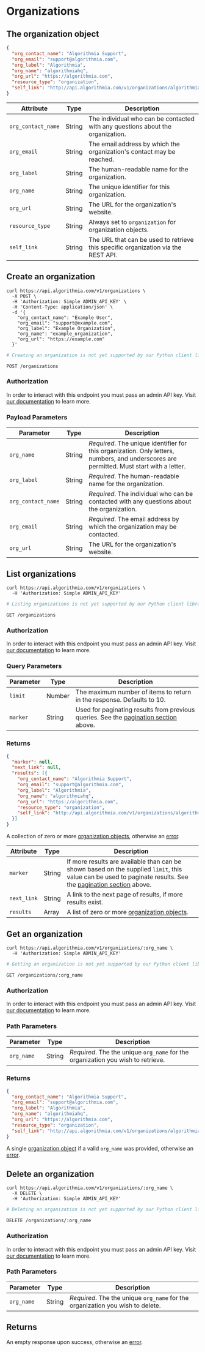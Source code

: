 # Organizations

## The organization object

```json
{
  "org_contact_name": "Algorithmia Support",
  "org_email": "support@algorithmia.com",
  "org_label": "Algorithmia",
  "org_name": "algorithmiahq",
  "org_url": "https://algorithmia.com",
  "resource_type": "organization",
  "self_link": "http://api.algorithmia.com/v1/organizations/algorithmiahq"
}
```

|Attribute|Type|Description|
|-|-|-|
|`org_contact_name`|String|The individual who can be contacted with any questions about the organization.|
|`org_email`|String|The email address by which the organization's contact may be reached.|
|`org_label`|String|The human-readable name for the organization.|
|`org_name`|String|The unique identifier for this organization.|
|`org_url`|String|The URL for the organization's website.|
|`resource_type`|String|Always set to `organization` for organization objects.|
|`self_link`|String|The URL that can be used to retrieve this specific organization via the REST API.|

## Create an organization

```shell
curl https://api.algorithmia.com/v1/organizations \
  -X POST \
  -H 'Authorization: Simple ADMIN_API_KEY' \
  -H 'Content-Type: application/json' \
  -d '{
    "org_contact_name": "Example User",
    "org_email": "support@example.com",
    "org_label": "Example Organization",
    "org_name": "example_organization",
    "org_url": "https://example.com"
  }'
```

```python
# Creating an organization is not yet supported by our Python client library.
```

`POST /organizations`

### Authorization

In order to interact with this endpoint you must pass an admin API key. Visit [our documentation](https://algorithmia.com/developers/platform/customizing-api-keys) to learn more.

### Payload Parameters

|Parameter|Type|Description|
|-|-|-|
|`org_name`|String|*Required*. The unique identifier for this organization. Only letters, numbers, and underscores are permitted. Must start with a letter.|
|`org_label`|String|*Required*. The human-readable name for the organization.|
|`org_contact_name`|String|*Required*. The individual who can be contacted with any questions about the organization.|
|`org_email`|String|*Required*. The email address by which the organization may be contacted.|
|`org_url`|String|The URL for the organization's website.|

## List organizations

```shell
curl https://api.algorithmia.com/v1/organizations \
  -H 'Authorization: Simple ADMIN_API_KEY'
```

```python
# Listing organizations is not yet supported by our Python client library.
```

`GET /organizations`

### Authorization

In order to interact with this endpoint you must pass an admin API key. Visit [our documentation](https://algorithmia.com/developers/platform/customizing-api-keys) to learn more.

### Query Parameters

|Parameter|Type|Description|
|-|-|-|
|`limit`|Number|The maximum number of items to return in the response. Defaults to 10.|
|`marker`|String|Used for paginating results from previous queries. See the [pagination section](#pagination) above.|

### Returns

```json
{
  "marker": null,
  "next_link": null,
  "results": [{
    "org_contact_name": "Algorithmia Support",
    "org_email": "support@algorithmia.com",
    "org_label": "Algorithmia",
    "org_name": "algorithmiahq",
    "org_url": "https://algorithmia.com",
    "resource_type": "organization",
    "self_link": "http://api.algorithmia.com/v1/organizations/algorithmiahq"
  }]
}
```

A collection of zero or more [organization objects](#the-organization-object), otherwise an [error](#errors).

|Attribute|Type|Description|
|-|-|-|
|`marker`|String|If more results are available than can be shown based on the supplied `limit`, this value can be used to paginate results. See the [pagination section](#pagination) above.|
|`next_link`|String|A link to the next page of results, if more results exist.|
|`results`|Array|A list of zero or more [organization objects](#the-organization-object).|

## Get an organization

```shell
curl https://api.algorithmia.com/v1/organizations/:org_name \
  -H 'Authorization: Simple ADMIN_API_KEY'
```

```python
# Getting an organization is not yet supported by our Python client library.
```

`GET /organizations/:org_name`

### Authorization

In order to interact with this endpoint you must pass an admin API key. Visit [our documentation](https://algorithmia.com/developers/platform/customizing-api-keys) to learn more.

### Path Parameters

|Parameter|Type|Description|
|-|-|-|
|`org_name`|String|*Required*. The the unique `org_name` for the organization you wish to retrieve.|

### Returns 

```json
{
  "org_contact_name": "Algorithmia Support",
  "org_email": "support@algorithmia.com",
  "org_label": "Algorithmia",
  "org_name": "algorithmiahq",
  "org_url": "https://algorithmia.com",
  "resource_type": "organization",
  "self_link": "http://api.algorithmia.com/v1/organizations/algorithmiahq"
}
```

A single [organization object](#the-organization-object) if a valid `org_name` was provided, otherwise an [error](#errors).

## Delete an organization

```shell
curl https://api.algorithmia.com/v1/organizations/:org_name \
  -X DELETE \
  -H 'Authorization: Simple ADMIN_API_KEY'
```

```python
# Deleting an organization is not yet supported by our Python client library.
```

`DELETE /organizations/:org_name`

### Authorization

In order to interact with this endpoint you must pass an admin API key. Visit [our documentation](https://algorithmia.com/developers/platform/customizing-api-keys) to learn more.

### Path Parameters

|Parameter|Type|Description|
|-|-|-|
|`org_name`|String|*Required*. The the unique `org_name` for the organization you wish to delete.|

## Returns

An empty response upon success, otherwise an [error](#errors).
